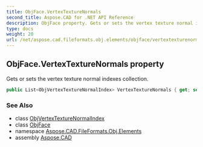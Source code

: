 ```yaml
---
title: ObjFace.VertexTextureNormals
second_title: Aspose.CAD for .NET API Reference
description: ObjFace property. Gets or sets the vertex texture normal indexes collection
type: docs
weight: 20
url: /net/aspose.cad.fileformats.obj.elements/objface/vertextexturenormals/
---
```

## ObjFace.VertexTextureNormals property

Gets or sets the vertex texture normal indexes collection.

```csharp
public List<ObjVertexTextureNormalIndex> VertexTextureNormals { get; set; }
```

### See Also

* class [ObjVertexTextureNormalIndex](../../../aspose.cad.fileformats.obj.vertexdata.index/objvertextexturenormalindex/)
* class [ObjFace](../)
* namespace [Aspose.CAD.FileFormats.Obj.Elements](../../objface/)
* assembly [Aspose.CAD](../../../)


